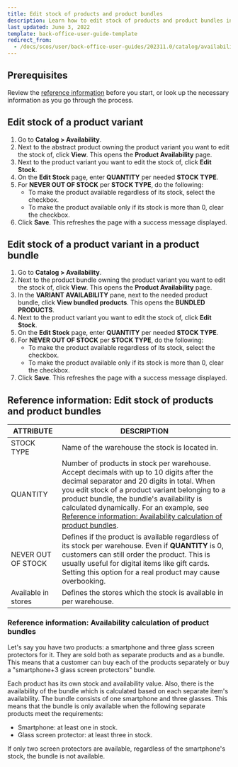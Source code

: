 ```yaml
---
title: Edit stock of products and product bundles
description: Learn how to edit stock of products and product bundles in the Back Office.
last_updated: June 3, 2022
template: back-office-user-guide-template
redirect_from:
  - /docs/scos/user/back-office-user-guides/202311.0/catalog/availability/edit-stock-of-products-and-product-bundles.html
---
```



## Prerequisites

Review the [reference information](#reference-information-edit-stock-of-products-and-product-bundles) before you start, or look up the necessary information as you go through the process.

## Edit stock of a product variant


1. Go to **Catalog&nbsp;<span aria-label="and then">></span> Availability**.
2. Next to the abstract product owning the product variant you want to edit the stock of, click **View**.
    This opens the **Product Availability** page.
3. Next to the product variant you want to edit the stock of, click **Edit Stock**.
4. On the **Edit Stock** page, enter **QUANTITY** per needed **STOCK TYPE**.
5. For **NEVER OUT OF STOCK** per **STOCK TYPE**, do the following:
      * To make the product available regardless of its stock, select the checkbox.
      * To make the product available only if its stock is more than 0, clear the checkbox.
6. Click **Save**.
    This refreshes the page with a success message displayed.

## Edit stock of a product variant in a product bundle

1. Go to **Catalog&nbsp;<span aria-label="and then">></span> Availability**.
2. Next to the product bundle owning the product variant you want to edit the stock of, click **View**.
    This opens the **Product Availability** page.
3. In the **VARIANT AVAILABILITY** pane, next to the needed product bundle, click **View bundled products**.
    This opens the **BUNDLED PRODUCTS**.
4. Next to the product variant you want to edit the stock of, click **Edit Stock**.
5. On the **Edit Stock** page, enter **QUANTITY** per needed **STOCK TYPE**.
6. For **NEVER OUT OF STOCK** per **STOCK TYPE**, do the following:
      * To make the product available regardless of its stock, select the checkbox.
      * To make the product available only if its stock is more than 0, clear the checkbox.
7. Click **Save**.
    This refreshes the page with a success message displayed.


## Reference information: Edit stock of products and product bundles

| ATTRIBUTE | DESCRIPTION |
| --- | --- |
| STOCK TYPE | Name of the warehouse the stock is located in. |
| QUANTITY | Number of products in stock per warehouse. Accept decimals with up to 10 digits after the decimal separator and 20 digits in total. When you edit stock of a product variant belonging to a product bundle, the bundle's availability is calculated dynamically. For an example, see [Reference information: Availability calculation of product bundles](#reference-information-availability-calculation-of-product-bundles). |
| NEVER OUT OF STOCK | Defines if the product is available regardless of its stock per warehouse. Even if **QUANTITY** is 0, customers can still order the product. This is usually useful for digital items like gift cards. Setting this option for a real product may cause overbooking. |
| Available in stores | Defines the stores which the stock is available in per warehouse. |

### Reference information: Availability calculation of product bundles

Let's say you have two products: a smartphone and three glass screen protectors for it. They are sold both as separate products and as a bundle. This means that a customer can buy each of the products separately or buy a "smartphone+3 glass screen protectors" bundle.

Each product has its own stock and availability value. Also, there is the availability of the bundle which is calculated based on each separate item's availability. The bundle consists of one smartphone and three glasses. This means that the bundle is only available when the following separate products meet the requirements:
* Smartphone: at least one in stock.
* Glass screen protector: at least three in stock.

If only two screen protectors are available, regardless of the smartphone's stock, the bundle is not available.
